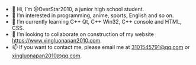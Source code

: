 - 👋 Hi, I’m @OverStar2010, a junior high school student.
- 👀 I’m interested in programming, anime, sports, English and so on.
- 🌱 I’m currently learning C++ Qt, C++ Win32, C++ console and HTML, CSS.
- 💞️ I’m looking to collaborate on construction of my website https://www.xingluonapan2010.com.
- 📫 If you want to contact me, please email me at 3101545791@qq.com or xingluonapan2010@qq.com.

<!---
xingluonapan2010/xingluonapan2010 is a ✨ special ✨ repository because its `README.md` (this file) appears on your GitHub profile.
You can click the Preview link to take a look at your changes.
--->
